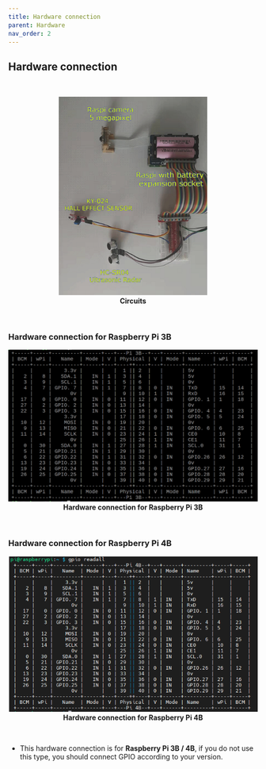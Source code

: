```yaml
---
title: Hardware connection
parent: Hardware
nav_order: 2
---
```


## Hardware connection
<br>
<p align="center">
  <img src="../images/circuits.png" width="300">
  <br> 
  <b> Circuits </b>    
</p>
<br>

### Hardware connection for Raspberry Pi 3B 
<p align="center">
  <img src="../images/gpio-readout.png" width="600">
  <br> 
  <b> Hardware connection for Raspberry Pi 3B </b>    
</p>
<br>

### Hardware connection for Raspberry Pi 4B 
<p align="center">
  <img src="../images/Hardware_Connection.png" width="600">
  <br> 
  <b> Hardware connection for Raspberry Pi 4B </b>    
</p>
<br>

* This hardware connection is for **Raspberry Pi 3B / 4B**, if you do not use this type, you should connect GPIO according to your version.
